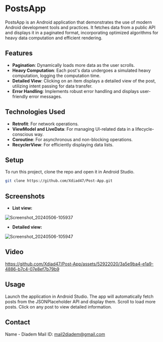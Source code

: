 # PostsApp

PostsApp is an Android application that demonstrates the use of modern Android development tools and practices. It fetches data from a public API and displays it in a paginated format, incorporating optimized algorithms for heavy data computation and efficient rendering.

## Features

- **Pagination**: Dynamically loads more data as the user scrolls.
- **Heavy Computation**: Each post's data undergoes a simulated heavy computation, logging the computation time.
- **Detailed View**: Clicking on an item displays a detailed view of the post, utilizing intent passing for data transfer.
- **Error Handling**: Implements robust error handling and displays user-friendly error messages.

## Technologies Used

- **Retrofit**: For network operations.
- **ViewModel and LiveData**: For managing UI-related data in a lifecycle-conscious way.
- **Coroutine**: For asynchronous and non-blocking operations.
- **RecyclerView**: For efficiently displaying data lists.

## Setup

To run this project, clone the repo and open it in Android Studio.

```bash
git clone https://github.com/Xdiad47/Post-App.git
```
## Screenshots

- **List view:**

 ![Screenshot_20240506-105937](https://github.com/Xdiad47/Post-App/assets/52922020/9802679a-fe8e-4e7c-93b5-5fac2b475c47)

- **Detailed view:**

![Screenshot_20240506-105947](https://github.com/Xdiad47/Post-App/assets/52922020/3e5f500f-cc1d-4037-9c41-f166894102d1)

## Video



https://github.com/Xdiad47/Post-App/assets/52922020/3a5e9ba4-e1a9-4886-b7c4-07e8ef7b79b9


## Usage
Launch the application in Android Studio.
The app will automatically fetch posts from the JSONPlaceholder API and display them.
Scroll to load more posts.
Click on any post to view detailed information.

## Contact
Name - Diadem
Mail ID: mail2diadem@gmail.com
